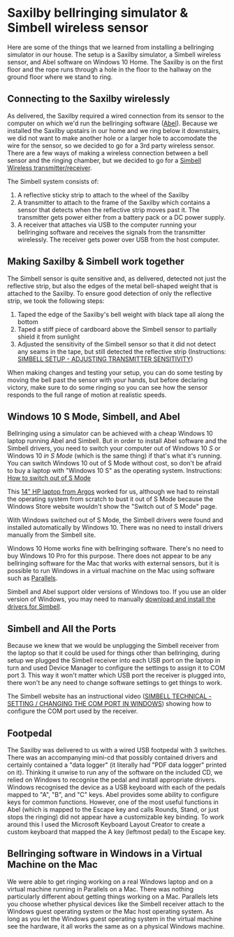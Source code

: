# Saxilby bellringing simulator & Simbell wireless sensor
Here are some of the things that we learned from installing a bellringing simulator in our house. The setup is a Saxilby simulator, a Simbell wireless sensor, and Abel software on Windows 10 Home. The Saxilby is on the first floor and the rope runs through a hole in the floor to the hallway on the ground floor where we stand to ring.

## Connecting to the Saxilby wirelessly
As delivered, the Saxilby required a wired connection from its sensor to the computer on which we'd run the bellringing software ([Abel](http://www.abelsim.co.uk)). Because we installed the Saxilby upstairs in our home and we ring below it downstairs, we did not want to make another hole or a larger hole to accomodate the wire for the sensor, so we decided to go for a 3rd party wireless sensor. There are a few ways of making a wireless connection between a bell sensor and the ringing chamber, but we decided to go for a [Simbell Wireless transmitter/receiver](https://www.simbell.co.uk/index.htm).

The Simbell system consists of:
1. A reflective sticky strip to attach to the wheel of the Saxilby
2. A transmitter to attach to the frame of the Saxilby which contains a sensor that detects when the reflective strip moves past it. The transmitter gets power either from a battery pack or a DC power supply.
3. A receiver that attaches via USB to the computer running your bellringing software and receives the signals from the transmitter wirelessly. The receiver gets power over USB from the host computer.

## Making Saxilby & Simbell work together
The Simbell sensor is quite sensitive and, as delivered, detected not just the reflective strip, but also the edges of the metal bell-shaped weight that is attached to the Saxilby. To ensure good detection of only the reflective strip, we took the following steps:
1. Taped the edge of the Saxilby's bell weight with black tape all along the bottom
2. Taped a stiff piece of cardboard above the Simbell sensor to partially shield it from sunlight
3. Adjusted the sensitivity of the Simbell sensor so that it did not detect any seams in the tape, but still detected the reflective strip (Instructions: [SIMBELL SETUP - ADJUSTING TRANSMITTER SENSITIVITY](https://www.simbell.co.uk/video.htm))

When making changes and testing your setup, you can do some testing by moving the bell past the sensor with your hands, but before declaring victory, make sure to do some ringing so you can see how the sensor responds to the full range of motion at realistic speeds.

## Windows 10 S Mode, Simbell, and Abel
Bellringing using a simulator can be achieved with a cheap Windows 10 laptop running Abel and Simbell. But in order to install Abel software and the Simbell drivers, you need to switch your computer out of Windows 10 *S* or Windows 10 *in S Mode* (which is the same thing) if that's what it's running. You can switch Windows 10 out of S Mode without cost, so don't be afraid to buy a laptop with "Windows 10 S" as the operating system. Instructions: [How to switch out of S Mode](https://support.microsoft.com/en-gb/help/4456067/windows-10-switch-out-of-s-mode)

This [14" HP laptop from Argos](https://www.argos.co.uk/product/1403242) worked for us, although we had to reinstall the operating system from scratch to bust it out of S Mode because the Windows Store website wouldn't show the "Switch out of S Mode" page.

With Windows switched out of S Mode, the Simbell drivers were found and installed automatically by Windows 10. There was no need to install drivers manually from the Simbell site.

Windows 10 Home works fine with bellringing software. There's no need to buy Windows 10 Pro for this purpose. There does not appear to be any bellringing software for the Mac that works with external sensors, but it is possible to run Windows in a virtual machine on the Mac using software such as [Parallels](https://www.parallels.com/uk/).

Simbell and Abel support older versions of Windows too. If you use an older version of Windows, you may need to manually [download and install the drivers for Simbell](https://www.simbell.co.uk/software.htm).

## Simbell and All the Ports
Because we knew that we would be unplugging the Simbell receiver from the laptop so that it could be used for things other than bellringing, during setup we plugged the Simbell receiver into each USB port on the laptop in turn and used Device Manager to configure the settings to assign it to COM port 3. This way it won't matter which USB port the receiver is plugged into, there won't be any need to change software settings to get things to work.

The Simbell website has an instructional video ([SIMBELL TECHNICAL - SETTING / CHANGING THE COM PORT IN WINDOWS](https://www.simbell.co.uk/video.htm)) showing how to configure the COM port used by the receiver.

## Footpedal
The Saxilby was delivered to us with a wired USB footpedal with 3 switches. There was an accompanying mini-cd that possibly contained drivers and certainly contained a "data logger" (it literally had "PDF data logger" printed on it). Thinking it unwise to run any of the software on the included CD, we relied on Windows to recognise the pedal and install appropriate drivers. Windows recognised the device as a USB keyboard with each of the pedals mapped to "A", "B", and "C" keys. Abel provides some ability to configure keys for common functions. However, one of the most useful functions in Abel (which is mapped to the Escape key and calls Rounds, Stand, or just stops the ringing) did not appear have a customizable key binding. To work around this I used the Microsoft Keyboard Layout Creator to create a custom keyboard that mapped the A key (leftmost pedal) to the Escape key.

## Bellringing software in Windows in a Virtual Machine on the Mac
We were able to get ringing working on a real Windows laptop and on a virtual machine running in Parallels on a Mac. There was nothing particularly different about getting things working on a Mac. Parallels lets you choose whether physical devices like the Simbell receiver attach to the Windows guest operating system or the Mac host operating system. As long as you let the Windows guest operating system in the virtual machine see the hardware, it all works the same as on a physical Windows machine.
